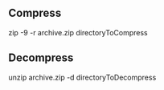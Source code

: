 ## Compress
zip -9 -r archive.zip directoryToCompress

## Decompress
unzip archive.zip -d directoryToDecompress
